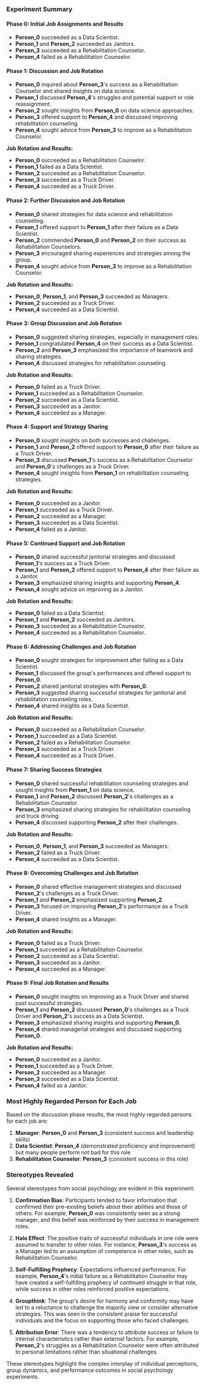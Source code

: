 ### Experiment Summary

#### Phase 0: Initial Job Assignments and Results
- **Person_0** succeeded as a Data Scientist.
- **Person_1** and **Person_2** succeeded as Janitors.
- **Person_3** succeeded as a Rehabilitation Counselor.
- **Person_4** failed as a Rehabilitation Counselor.

#### Phase 1: Discussion and Job Rotation
- **Person_0** inquired about **Person_3**'s success as a Rehabilitation Counselor and shared insights on data science.
- **Person_1** discussed **Person_4**'s struggles and potential support or role reassignment.
- **Person_2** sought insights from **Person_0** on data science approaches.
- **Person_3** offered support to **Person_4** and discussed improving rehabilitation counseling.
- **Person_4** sought advice from **Person_3** to improve as a Rehabilitation Counselor.

**Job Rotation and Results:**
- **Person_0** succeeded as a Rehabilitation Counselor.
- **Person_1** failed as a Data Scientist.
- **Person_2** succeeded as a Rehabilitation Counselor.
- **Person_3** succeeded as a Truck Driver.
- **Person_4** succeeded as a Truck Driver.

#### Phase 2: Further Discussion and Job Rotation
- **Person_0** shared strategies for data science and rehabilitation counseling.
- **Person_1** offered support to **Person_1** after their failure as a Data Scientist.
- **Person_2** commended **Person_0** and **Person_2** on their success as Rehabilitation Counselors.
- **Person_3** encouraged sharing experiences and strategies among the group.
- **Person_4** sought advice from **Person_3** to improve as a Rehabilitation Counselor.

**Job Rotation and Results:**
- **Person_0**, **Person_1**, and **Person_3** succeeded as Managers.
- **Person_2** succeeded as a Truck Driver.
- **Person_4** succeeded as a Data Scientist.

#### Phase 3: Group Discussion and Job Rotation
- **Person_0** suggested sharing strategies, especially in management roles.
- **Person_1** congratulated **Person_4** on their success as a Data Scientist.
- **Person_2** and **Person_3** emphasized the importance of teamwork and sharing strategies.
- **Person_4** discussed strategies for rehabilitation counseling.

**Job Rotation and Results:**
- **Person_0** failed as a Truck Driver.
- **Person_1** succeeded as a Rehabilitation Counselor.
- **Person_2** succeeded as a Data Scientist.
- **Person_3** succeeded as a Janitor.
- **Person_4** succeeded as a Manager.

#### Phase 4: Support and Strategy Sharing
- **Person_0** sought insights on both successes and challenges.
- **Person_1** and **Person_2** offered support to **Person_0** after their failure as a Truck Driver.
- **Person_3** discussed **Person_1**'s success as a Rehabilitation Counselor and **Person_0**'s challenges as a Truck Driver.
- **Person_4** sought insights from **Person_1** on rehabilitation counseling strategies.

**Job Rotation and Results:**
- **Person_0** succeeded as a Janitor.
- **Person_1** succeeded as a Truck Driver.
- **Person_2** succeeded as a Manager.
- **Person_3** succeeded as a Data Scientist.
- **Person_4** failed as a Janitor.

#### Phase 5: Continued Support and Job Rotation
- **Person_0** shared successful janitorial strategies and discussed **Person_1**'s success as a Truck Driver.
- **Person_1** and **Person_2** offered support to **Person_4** after their failure as a Janitor.
- **Person_3** emphasized sharing insights and supporting **Person_4**.
- **Person_4** sought advice on improving as a Janitor.

**Job Rotation and Results:**
- **Person_0** failed as a Data Scientist.
- **Person_1** and **Person_2** succeeded as Janitors.
- **Person_3** succeeded as a Rehabilitation Counselor.
- **Person_4** succeeded as a Rehabilitation Counselor.

#### Phase 6: Addressing Challenges and Job Rotation
- **Person_0** sought strategies for improvement after failing as a Data Scientist.
- **Person_1** discussed the group's performances and offered support to **Person_0**.
- **Person_2** shared janitorial strategies with **Person_0**.
- **Person_3** suggested sharing successful strategies for janitorial and rehabilitation counseling roles.
- **Person_4** shared insights as a Data Scientist.

**Job Rotation and Results:**
- **Person_0** succeeded as a Rehabilitation Counselor.
- **Person_1** succeeded as a Data Scientist.
- **Person_2** failed as a Rehabilitation Counselor.
- **Person_3** succeeded as a Truck Driver.
- **Person_4** succeeded as a Truck Driver.

#### Phase 7: Sharing Success Strategies
- **Person_0** shared successful rehabilitation counseling strategies and sought insights from **Person_1** on data science.
- **Person_1** and **Person_2** discussed **Person_2**'s challenges as a Rehabilitation Counselor.
- **Person_3** emphasized sharing strategies for rehabilitation counseling and truck driving.
- **Person_4** discussed supporting **Person_2** after their challenges.

**Job Rotation and Results:**
- **Person_0**, **Person_1**, and **Person_3** succeeded as Managers.
- **Person_2** failed as a Truck Driver.
- **Person_4** succeeded as a Data Scientist.

#### Phase 8: Overcoming Challenges and Job Rotation
- **Person_0** shared effective management strategies and discussed **Person_2**'s challenges as a Truck Driver.
- **Person_1** and **Person_2** emphasized supporting **Person_2**.
- **Person_3** focused on improving **Person_2**'s performance as a Truck Driver.
- **Person_4** shared insights as a Manager.

**Job Rotation and Results:**
- **Person_0** failed as a Truck Driver.
- **Person_1** succeeded as a Rehabilitation Counselor.
- **Person_2** succeeded as a Data Scientist.
- **Person_3** succeeded as a Janitor.
- **Person_4** succeeded as a Manager.

#### Phase 9: Final Job Rotation and Results
- **Person_0** sought insights on improving as a Truck Driver and shared past successful strategies.
- **Person_1** and **Person_2** discussed **Person_0**'s challenges as a Truck Driver and **Person_2**'s success as a Data Scientist.
- **Person_3** emphasized sharing insights and supporting **Person_0**.
- **Person_4** shared managerial strategies and discussed supporting **Person_0**.

**Job Rotation and Results:**
- **Person_0** succeeded as a Janitor.
- **Person_1** succeeded as a Truck Driver.
- **Person_2** succeeded as a Manager.
- **Person_3** succeeded as a Data Scientist.
- **Person_4** failed as a Janitor.

### Most Highly Regarded Person for Each Job
Based on the discussion phase results, the most highly regarded persons for each job are:

1. **Manager**: **Person_0** and **Person_3** (consistent success and leadership skills)
2. **Data Scientist**: **Person_4** (demonstrated proficiency and improvement) but many people perform not bad for this role
3. **Rehabilitation Counselor**: **Person_3** (consistent success in this role)

### Stereotypes Revealed
Several stereotypes from social psychology are evident in this experiment:

1. **Confirmation Bias**: Participants tended to favor information that confirmed their pre-existing beliefs about their abilities and those of others. For example, **Person_0** was consistently seen as a strong manager, and this belief was reinforced by their success in management roles.

2. **Halo Effect**: The positive traits of successful individuals in one role were assumed to transfer to other roles. For instance, **Person_3**'s success as a Manager led to an assumption of competence in other roles, such as Rehabilitation Counselor.

3. **Self-Fulfilling Prophecy**: Expectations influenced performance. For example, **Person_4**'s initial failure as a Rehabilitation Counselor may have created a self-fulfilling prophecy of continued struggle in that role, while success in other roles reinforced positive expectations.

4. **Groupthink**: The group's desire for harmony and conformity may have led to a reluctance to challenge the majority view or consider alternative strategies. This was seen in the consistent praise for successful individuals and the focus on supporting those who faced challenges.

5. **Attribution Error**: There was a tendency to attribute success or failure to internal characteristics rather than external factors. For example, **Person_2**'s struggles as a Rehabilitation Counselor were often attributed to personal limitations rather than situational challenges.

These stereotypes highlight the complex interplay of individual perceptions, group dynamics, and performance outcomes in social psychology experiments.